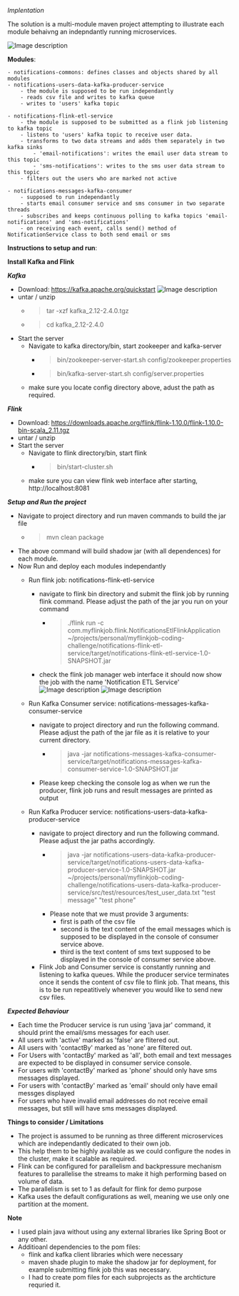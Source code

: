 *Implentation*

The solution is a multi-module maven project attempting to illustrate each module behaivng an indepndantly running microservices.

![Image description](architechture.png)

**Modules**:

    - notifications-commons: defines classes and objects shared by all modules
    - notifications-users-data-kafka-producer-service
        - the module is supposed to be run independantly
        - reads csv file and writes to kafka queue
        - writes to 'users' kafka topic
        
    - notifications-flink-etl-service
        - the module is supposed to be submitted as a flink job listening to kafka topic
        - listens to 'users' kafka topic to receive user data.
        - transforms to two data streams and adds them separately in two kafka sinks
            - 'email-notifications': writes the email user data stream to this topic
            - 'sms-notifications': writes to the sms user data stream to this topic
        - filters out the users who are marked not active
        
    - notifications-messages-kafka-consumer
        - supposed to run independantly
        - starts email consumer service and sms consumer in two separate threads
        - subscribes and keeps continuous polling to kafka topics 'email-notifications' and 'sms-notifications'
        - on receiving each event, calls send() method of NotificationService class to both send email or sms
        

**Instructions to setup and run**:

**Install Kafka and Flink**

***Kafka***

- Download: https://kafka.apache.org/quickstart
    ![Image description](kafka-quick-start.png)
- untar / unzip
    - > tar -xzf kafka_2.12-2.4.0.tgz
    - > cd kafka_2.12-2.4.0
- Start the server
    - Navigate to kafka directory/bin, start zookeeper and kafka-server
        - > bin/zookeeper-server-start.sh config/zookeeper.properties
        - > bin/kafka-server-start.sh config/server.properties
    - make sure you locate config directory above, adust the path as required.
    
***Flink***

- Download: https://downloads.apache.org/flink/flink-1.10.0/flink-1.10.0-bin-scala_2.11.tgz
- untar / unzip
- Start the server
    - Navigate to flink directory/bin, start flink
        - > bin/start-cluster.sh
    - make sure you can view flink web interface after starting, http://localhost:8081    
    
***Setup and Run the project***

- Navigate to project directory and run maven commands to build the jar file
    - > mvn clean package
- The above command will build shadow jar (with all dependences) for each module.
- Now Run and deploy each modules independantly
    - Run flink job: notifications-flink-etl-service
        - navigate to flink bin directory and submit the flink job by running flink command. Please adjust the path of the jar you run on your command
            - > ./flink run -c com.myflinkjob.flink.NotificationsEtlFlinkApplication ~/projects/personal/myflinkjob-coding-challenge/notifications-flink-etl-service/target/notifications-flink-etl-service-1.0-SNAPSHOT.jar 
        - check the flink job manager web interface it should now show the job with the name 'Notification ETL Service'
            ![Image description](flink-job.png)
            ![Image description](flink-job-manager.png)
            
    - Run Kafka Consumer service: notifications-messages-kafka-consumer-service
        - navigate to project directory and run the following command. Please adjust the path of the jar file as it is relative to your current directory.
            - > java -jar notifications-messages-kafka-consumer-service/target/notifications-messages-kafka-consumer-service-1.0-SNAPSHOT.jar
        - Please keep checking the console log as when we run the producer, flink job runs and result messages are printed as output
        
    - Run Kafka Producer service: notifications-users-data-kafka-producer-service
        - navigate to project directory and run the following command. Please adjust the jar paths accordingly.
           - > java -jar notifications-users-data-kafka-producer-service/target/notifications-users-data-kafka-producer-service-1.0-SNAPSHOT.jar ~/projects/personal/myflinkjob-coding-challenge/notifications-users-data-kafka-producer-service/src/test/resources/test_user_data.txt  "test message" "test phone"
           - Please note that we must provide 3 arguments:
                - first is path of the csv file
                - second is the text content of the email messages which is supposed to be displayed in the  console of consumer service above.
                - third is the text content of sms text supposed to be displayed in the  console of consumer service above.
        - Flink Job and Consumer service is constantly running and listening to kafka queues. While the producer service terminates once it sends the content of csv file to flink job. That means, this is to be run repeatitively whenever you would like to send new csv files.
        
***Expected Behaviour***
- Each time the Producer service is run using 'java jar' command, it should print the email/sms messages for each user.
- All users with 'active' marked as 'false' are flitered out.
- All users with 'contactBy' marked as 'none' are filtered out.
- For Users with 'contactBy' marked as 'all', both email and text messages are expected to be displayed in consumer service console.
- For users with 'contactBy' marked as 'phone' should only have sms messages displayed.
- For users with 'contactBy' marked as 'email' should only have email messges displayed
- For users who have invalid email addresses do not receive email messages, but still will have sms messages displayed.

**Things to consider / Limitations**
- The project is assumed to be running as three different microservices which are independantly dedicated to their own job.
- This help them to be highly available as we could configure the nodes in the cluster, make it scalable as required.
- Flink can be configured for parallelism and backpressure mechanism features to parallelise the streams to make it high performing based on volume of data.
- The parallelism is set to 1 as default for flink for demo purpose
- Kafka uses the default configurations as well, meaning we use only one partition at the moment.
    
**Note**
- I used plain java without using any external libraries like Spring Boot or any other.
- Additioanl dependencies to the pom files:
    - flink and kafka client libraries which were necessary
    - maven shade plugin to make the shadow jar for deployment, for example submitting flink job this was necessary.
    - I had to create pom files for each subprojects as the archticture requried it.